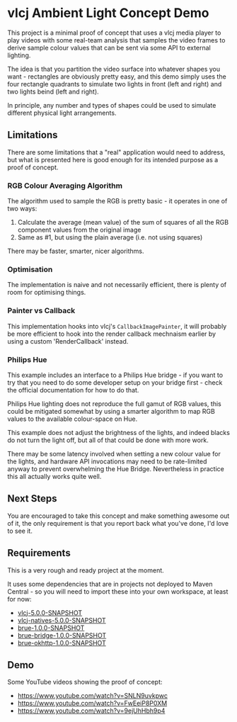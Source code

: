 # vlcj Ambient Light Concept Demo

This project is a minimal proof of concept that uses a vlcj media player to play videos with some real-team analysis
that samples the video frames to derive sample colour values that can be sent via some API to external lighting.

The idea is that you partition the video surface into whatever shapes you want - rectangles are obviously pretty easy,
and this demo simply uses the four rectangle quadrants to simulate two lights in front (left and right) and two lights
beind (left and right).

In principle, any number and types of shapes could be used to simulate different physical light arrangements.

## Limitations

There are some limitations that a "real" application would need to address, but what is presented here is good enough
for its intended purpose as a proof of concept.

### RGB Colour Averaging Algorithm

The algorithm used to sample the RGB is pretty basic - it operates in one of two ways:

 1. Calculate the average (mean value) of the sum of squares of all the RGB component values from the original image
 2. Same as #1, but using the plain average (i.e. not using squares)

There may be faster, smarter, nicer algorithms.

### Optimisation

The implementation is naive and not necessarily efficient, there is plenty of room for optimising things.

### Painter vs Callback

This implementation hooks into vlcj's `CallbackImagePainter`, it will probably be more efficient to hook into the render
callback mechnaism earlier by using a custom 'RenderCallback' instead.

### Philips Hue

This example includes an interface to a Philips Hue bridge - if you want to try that you need to do some developer
setup on your bridge first - check the official documentation for how to do that.

Philips Hue lighting does not reproduce the full gamut of RGB values, this could be mitigated somewhat by using a
smarter algorithm to map RGB values to the available colour-space on Hue.

This example does not adjust the brightness of the lights, and indeed blacks do not turn the light off, but all of that
could be done with more work.

There may be some latency involved when setting a new colour value for the lights, and hardware API invocations may need
to be rate-limited anyway to prevent overwhelming the Hue Bridge. Nevertheless in practice this all actually works
quite well.

## Next Steps

You are encouraged to take this concept and make something awesome out of it, the only requirement is that you report
back what you've done, I'd love to see it.

## Requirements

This is a very rough and ready project at the moment.

It uses some dependencies that are in projects not deployed to Maven Central - so you will need to import these into
your own workspace, at least for now:

 * [vlcj-5.0.0-SNAPSHOT](https://github.com/caprica/vlcj)
 * [vlcj-natives-5.0.0-SNAPSHOT](https://github.com/caprica/vlcj-natives)
 * [brue-1.0.0-SNAPSHOT](https://github.com/caprica/brue)
 * [brue-bridge-1.0.0-SNAPSHOT](https://github.com/caprica/brue-bridge)
 * [brue-okhttp-1.0.0-SNAPSHOT](https://github.com/caprica/brue-okhttp)

## Demo

Some YouTube videos showing the proof of concept:

 * https://www.youtube.com/watch?v=SNLN9uvkpwc
 * https://www.youtube.com/watch?v=FwEeiP8P0XM
 * https://www.youtube.com/watch?v=9ejUhHbh9p4
